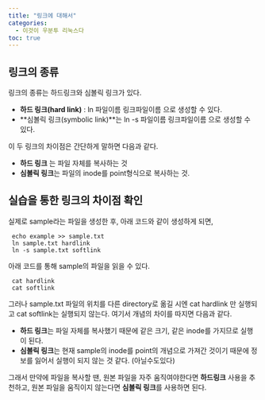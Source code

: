 ```yaml
---
title: "링크에 대해서"
categories:
  - 이것이 우분투 리눅스다
toc: true
---
```

  
## 링크의 종류

링크의 종류는 하드링크와 심볼릭 링크가 있다.   
* **하드 링크(hard link)** : ln 파일이름 링크파일이름 으로 생성할 수 있다.
* **심볼릭 링크(symbolic link)**는 ln -s 파일이름 링크파일이름 으로 생성할 수 있다.

이 두 링크의 차이점은 간단하게 말하면 다음과 같다.
* **하드 링크** 는 파일 자체를 복사하는 것
* **심볼릭 링크**는 파일의 inode를 point형식으로 복사하는 것.

## 실습을 통한 링크의 차이점 확인

실제로 sample라는 파일을 생성한 후, 아래 코드와 같이 생성하게 되면,  

 ```vim
  echo example >> sample.txt
  ln sample.txt hardlink
  ln -s sample.txt softlink 
 ```

아래 코드를 통해 sample의 파일을 읽을 수 있다.


 ```vim
  cat hardlink
  cat softlink
 ```

그러나 sample.txt 파일의 위치를 다른 directory로 옮길 시엔 cat hardlink 만 실행되고 cat softlink는 실행되지 않는다. 여기서 개념의 차이를 따지면 다음과 같다.

* **하드 링크**는 파일 자체를 복사했기 때문에 같은 크기, 같은 inode를 가지므로 실행이 된다.
* **심볼릭 링크**는 현재 sample의 inode를 point의 개념으로 가져간 것이기 때문에 정보를 잃어서 실행이 되지 않는 것 같다. (아닐수도있다)

그래서 만약에 파일을 복사할 땐, 원본 파일을 자주 움직여야한다면 **하드링크** 사용을 추천하고, 원본 파일을 움직이지 않는다면 **심볼릭 링크**를 사용하면 된다.
